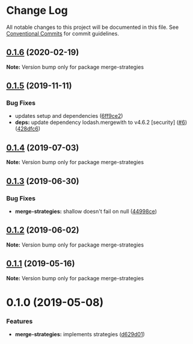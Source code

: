 # Change Log

All notable changes to this project will be documented in this file.
See [Conventional Commits](https://conventionalcommits.org) for commit guidelines.

## [0.1.6](https://github.com/rafamel/utils/compare/merge-strategies@0.1.5...merge-strategies@0.1.6) (2020-02-19)

**Note:** Version bump only for package merge-strategies





## [0.1.5](https://github.com/rafamel/utils/compare/merge-strategies@0.1.4...merge-strategies@0.1.5) (2019-11-11)


### Bug Fixes

* updates setup and dependencies ([6ff9ce2](https://github.com/rafamel/utils/commit/6ff9ce2651f4d1600467a0a8f909653ed047b9ab))
* **deps:** update dependency lodash.mergewith to v4.6.2 [security] ([#6](https://github.com/rafamel/utils/issues/6)) ([428dfc6](https://github.com/rafamel/utils/commit/428dfc638cffbeb190d564af50fbadc2f5512374))





## [0.1.4](https://github.com/rafamel/utils/compare/merge-strategies@0.1.3...merge-strategies@0.1.4) (2019-07-03)

**Note:** Version bump only for package merge-strategies





## [0.1.3](https://github.com/rafamel/utils/compare/merge-strategies@0.1.2...merge-strategies@0.1.3) (2019-06-30)


### Bug Fixes

* **merge-strategies:** shallow doesn't fail on null ([44998ce](https://github.com/rafamel/utils/commit/44998ce))





## [0.1.2](https://github.com/rafamel/utils/compare/merge-strategies@0.1.1...merge-strategies@0.1.2) (2019-06-02)

**Note:** Version bump only for package merge-strategies





## [0.1.1](https://github.com/rafamel/utils/compare/merge-strategies@0.1.0...merge-strategies@0.1.1) (2019-05-16)

**Note:** Version bump only for package merge-strategies


# 0.1.0 (2019-05-08)


### Features

* **merge-strategies:** implements strategies ([d629d01](https://github.com/rafamel/utils/commit/d629d01))
